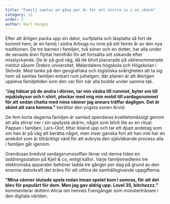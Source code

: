 ```yaml
---
title: "Familj samlas en gång per år för att stirra in i en skärm"
category: 11
order: 2
author: Karl Hungus
---
```


Efter att årligen packa upp sin dator, surfplatta och läsplatta så fort de kommit hem, är en familj i södra Arboga nu inne på sitt femte år av den nya traditionen. De tre barnen i familjen, två söner och en dotter, har alla under de senaste åren flyttat hemifrån för att fortsätta sitt sökande efter misslyckande. De är på god väg, då de blivit placerade på välrenommerade institut såsom Örebro universitet, Mälardalens högskola och Högskolan i Skövde. Med tanke på den geografiska och logistiska svårigheten att ta sig hem så samlas familjen enbart runt julhelgen, där planen är att återigen uppleva familjetiden som den var förr när alla bodde under samma tak.

__“Jag hälsar på de andra i dörren, tar min väska till rummet, byter om till mjukisbyxor och t-shirt, plockar med mig min mobil till vardagsrummet för att sedan chatta med mina vänner jag annars träffar dagligen. Det är skönt att vara hemma.”__ berättar den yngsta sonen Arvid.

De fem korta dagarna familjen är samlad spenderas kvalitetsmässigt genom att alla stirrar ner i sin upplysta skärm, något som blivit lite av en ritual. Pappan i familjen, Lars-Olof, tittar ibland upp och tar ett djupt andetag som om han är på väg att berätta något, men inser ganska fort att han inte har en anekdot som är tillräckligt värd för att avbryta den självläkande process alla i familjen går igenom.

Grendosan bredvid vardagsrumssoffan liknar vid denna tiden en laddningsstation på Kjell & co, enligt källor. Varje familjemedlems tre elektroniska apparater behöver ladda tre gånger per dag på grund av den enorma datorkraft det krävs för att utföra de samhällsgivande uppgifterna.

__“Mina vänner slutade spela redan innan spelet kom i somras, för att det blev för populärt för dom. Men jag gav aldrig upp. Level 35, bitchezzz.”__ kommenterar dottern Alicia om hennes framgångar som monstertränare i den digitala världen.
